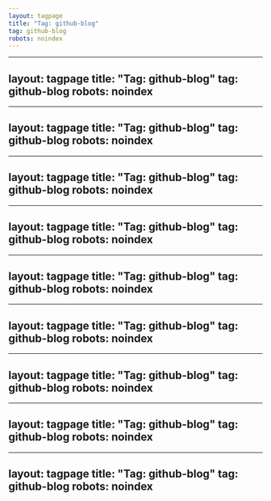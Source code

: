 ```yaml
---
layout: tagpage
title: "Tag: github-blog"
tag: github-blog
robots: noindex
---
```

---
layout: tagpage
title: "Tag: github-blog"
tag: github-blog
robots: noindex
---
---
layout: tagpage
title: "Tag: github-blog"
tag: github-blog
robots: noindex
---
---
layout: tagpage
title: "Tag: github-blog"
tag: github-blog
robots: noindex
---
---
layout: tagpage
title: "Tag: github-blog"
tag: github-blog
robots: noindex
---
---
layout: tagpage
title: "Tag: github-blog"
tag: github-blog
robots: noindex
---
---
layout: tagpage
title: "Tag: github-blog"
tag: github-blog
robots: noindex
---
---
layout: tagpage
title: "Tag: github-blog"
tag: github-blog
robots: noindex
---
---
layout: tagpage
title: "Tag: github-blog"
tag: github-blog
robots: noindex
---
---
layout: tagpage
title: "Tag: github-blog"
tag: github-blog
robots: noindex
---
